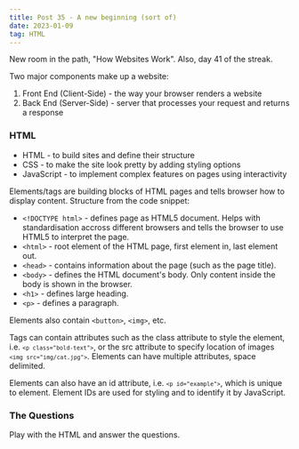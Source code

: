```yaml
---
title: Post 35 - A new beginning (sort of)
date: 2023-01-09
tag: HTML
---
```

New room in the path, "How Websites Work". Also, day 41 of the streak.

Two major components make up a website:
1. Front End (Client-Side) - the way your browser renders a website
2. Back End (Server-Side) - server that processes your request and returns a response

### HTML
- HTML - to build sites and define their structure
- CSS - to make the site look pretty by adding styling options
- JavaScript - to implement complex features on pages using interactivity

Elements/tags are building blocks of HTML pages and tells browser how to display content. Structure from the code snippet:
- `<!DOCTYPE html>` - defines page as HTML5 document. Helps with standardisation accross different browsers and tells the browser to use HTML5 to interpret the page.
- `<html>` - root element of the HTML page, first element in, last element out.
- `<head>` - contains information about the page (such as the page title).
- `<body>` - defines the HTML document's body. Only content inside the body is shown in the browser.
- `<h1>` - defines large heading.
- `<p>` - defines a paragraph.

Elements also contain `<button>`, `<img>`, etc.

Tags can contain attributes such as the class attribute to style the element, i.e. <code>`<p class="bold-text">`</code>, or the src attribute to specify location of images <code>`<img src="img/cat.jpg">`</code>. Elements can have multiple attributes, space delimited. 

Elements can also have an id attribute, i.e. <code>`<p id="example">`</code>, which is unique to element. Element IDs are used for styling and to identify it by JavaScript.

### The Questions
Play with the HTML and answer the questions.